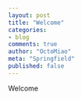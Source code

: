 ```yaml
---
layout: post
title: "Welcome"
categories:
- blog
comments: true
author: "OctoMiao"
meta: "Springfield"
published: false
---
```


Welcome
